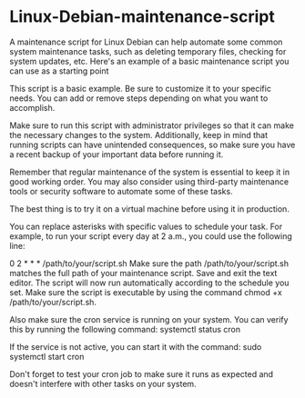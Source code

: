 # Linux-Debian-maintenance-script
A maintenance script for Linux Debian can help automate some common system maintenance tasks, such as deleting temporary files, checking for system updates, etc. Here's an example of a basic maintenance script you can use as a starting point

This script is a basic example. Be sure to customize it to your specific needs. You can add or remove steps depending on what you want to accomplish.

Make sure to run this script with administrator privileges so that it can make the necessary changes to the system. Additionally, keep in mind that running scripts can have unintended consequences, so make sure you have a recent backup of your important data before running it.

Remember that regular maintenance of the system is essential to keep it in good working order. You may also consider using third-party maintenance tools or security software to automate some of these tasks.

The best thing is to try it on a virtual machine before using it in production.

You can replace asterisks with specific values to schedule your task. For example, to run your script every day at 2 a.m., you could use the following line:

0 2 * * * /path/to/your/script.sh
Make sure the path /path/to/your/script.sh matches the full path of your maintenance script.
Save and exit the text editor.
The script will now run automatically according to the schedule you set. Make sure the script is executable by using the command chmod +x /path/to/your/script.sh.

Also make sure the cron service is running on your system. You can verify this by running the following command:
systemctl status cron

If the service is not active, you can start it with the command:
sudo systemctl start cron

Don't forget to test your cron job to make sure it runs as expected and doesn't interfere with other tasks on your system.
